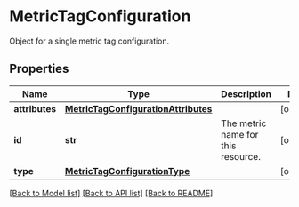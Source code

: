 # MetricTagConfiguration

Object for a single metric tag configuration.

## Properties
Name | Type | Description | Notes
------------ | ------------- | ------------- | -------------
**attributes** | [**MetricTagConfigurationAttributes**](MetricTagConfigurationAttributes.md) |  | [optional] 
**id** | **str** | The metric name for this resource. | [optional] 
**type** | [**MetricTagConfigurationType**](MetricTagConfigurationType.md) |  | [optional] 

[[Back to Model list]](README.md#documentation-for-models) [[Back to API list]](README.md#documentation-for-api-endpoints) [[Back to README]](README.md)


